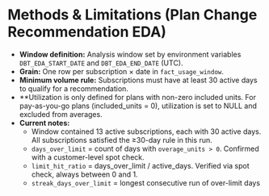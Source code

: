 # Methods & Limitations (Plan Change Recommendation EDA)

- **Window definition:** Analysis window set by environment variables `DBT_EDA_START_DATE` and `DBT_EDA_END_DATE` (UTC).  
- **Grain:** One row per subscription × date in `fact_usage_window`.  
- **Minimum volume rule:** Subscriptions must have at least 30 active days to qualify for a recommendation.  
- **Utilization is only defined for plans with non-zero included units. For pay-as-you-go plans
    (included_units = 0), utilization is set to NULL and excluded from averages.
- **Current notes:**  
  - Window contained 13 active subscriptions, each with 30 active days. All subscriptions satisfied the ≥30-day rule in this run.  
  - `days_over_limit`        = count of days with `overage_units > 0`. Confirmed with a customer-level spot check. 
  - `limit_hit_ratio`        = days_over_limit / active_days. Verified via spot check, always between 0 and 1.
  - `streak_days_over_limit` = longest consecutive run of over-limit days